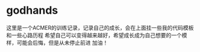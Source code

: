 # godhands
这里是一个ACMER的训练记录，记录自己的成长，会在上面挂一些我的代码模板和一些心路历程
希望自己可以变得越来越好，希望成长成为自己想要的一个模样，可能会后悔，但是从未停止前进
加油！
